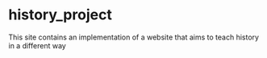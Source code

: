 # history_project
This site contains an implementation of a website that aims to teach history in a different way

